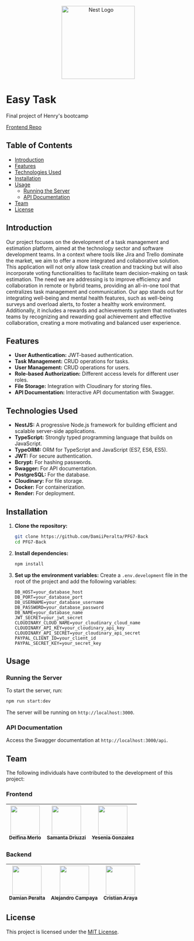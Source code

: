 <p align="center">
  <a href="http://nestjs.com/" target="blank"><img src="https://nestjs.com/img/logo-small.svg" width="200" alt="Nest Logo" /></a>
</p>

# Easy Task

Final project of Henry's bootcamp

[Frontend Repo](https://github.com/DamiiPeralta/PFG7-Front)

## Table of Contents

- [Introduction](#introduction)
- [Features](#features)
- [Technologies Used](#technologies-used)
- [Installation](#installation)
- [Usage](#usage)
  - [Running the Server](#running-the-server)
  - [API Documentation](#api-documentation)
- [Team](#team)
- [License](#license)

## Introduction

Our project focuses on the development of a task management and estimation platform, aimed at the technology sector and software development teams. In a context where tools like Jira and Trello dominate the market, we aim to offer a more integrated and collaborative solution. This application will not only allow task creation and tracking but will also incorporate voting functionalities to facilitate team decision-making on task estimation. The need we are addressing is to improve efficiency and collaboration in remote or hybrid teams, providing an all-in-one tool that centralizes task management and communication. Our app stands out for integrating well-being and mental health features, such as well-being surveys and overload alerts, to foster a healthy work environment. Additionally, it includes a rewards and achievements system that motivates teams by recognizing and rewarding goal achievement and effective collaboration, creating a more motivating and balanced user experience.

## Features

- **User Authentication:** JWT-based authentication.
- **Task Management:** CRUD operations for tasks.
- **User Management:** CRUD operations for users.
- **Role-based Authorization:** Different access levels for different user roles.
- **File Storage:** Integration with Cloudinary for storing files.
- **API Documentation:** Interactive API documentation with Swagger.

## Technologies Used

- **NestJS:** A progressive Node.js framework for building efficient and scalable server-side applications.
- **TypeScript:** Strongly typed programming language that builds on JavaScript.
- **TypeORM:** ORM for TypeScript and JavaScript (ES7, ES6, ES5).
- **JWT:** For secure authentication.
- **Bcrypt:** For hashing passwords.
- **Swagger:** For API documentation.
- **PostgreSQL:** For the database.
- **Cloudinary:** For file storage.
- **Docker:** For containerization.
- **Render:** For deployment.

## Installation

1. **Clone the repository:**

   ```bash
   git clone https://github.com/DamiiPeralta/PFG7-Back
   cd PFG7-Back
   ```

2. **Install dependencies:**

   ```bash
   npm install
   ```

3. **Set up the environment variables:**
   Create a `.env.development` file in the root of the project and add the following variables:

   ```env
   DB_HOST=your_database_host
   DB_PORT=your_database_port
   DB_USERNAME=your_database_username
   DB_PASSWORD=your_database_password
   DB_NAME=your_database_name
   JWT_SECRET=your_jwt_secret
   CLOUDINARY_CLOUD_NAME=your_cloudinary_cloud_name
   CLOUDINARY_API_KEY=your_cloudinary_api_key
   CLOUDINARY_API_SECRET=your_cloudinary_api_secret
   PAYPAL_CLIENT_ID=your_client_id
   PAYPAL_SECRET_KEY=your_secret_key
   ```

## Usage

### Running the Server

To start the server, run:

```bash
npm run start:dev
```

The server will be running on `http://localhost:3000`.

### API Documentation

Access the Swagger documentation at `http://localhost:3000/api`.

## Team

The following individuals have contributed to the development of this project:

### Frontend

| [<img src="https://avatars.githubusercontent.com/u/137831158?v=4" width=80><br><sub>Delfina Merlo</sub>](https://github.com/D-MERLO) | [<img src="https://avatars.githubusercontent.com/u/117830607?v=4" width=80><br><sub>Samanta Driuzzi</sub>](https://github.com/SamantaDriuzzi) | [<img src="https://avatars.githubusercontent.com/u/130951872?v=4" width=80><br><sub>Yesenia Gonzalez</sub>](https://github.com/yesiviola) |
| :---: | :---: | :---: |

### Backend

| [<img src="https://avatars.githubusercontent.com/u/86084164?v=4" width=80><br><sub>Damian Peralta</sub>](https://github.com/DamiiPeralta) | [<img src="https://avatars.githubusercontent.com/u/83714656?v=4" width=80><br><sub>Alejandro Campaya</sub>](https://github.com/Alejandro0419) | [<img src="https://avatars.githubusercontent.com/u/97191718?v=4" width=80><br><sub>Cristian Araya</sub>](https://github.com/ArayaCG) |
| :---: | :---: | :---: |

## License

This project is licensed under the [MIT License](LICENSE).
